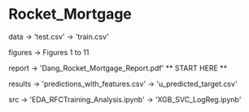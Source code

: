 # Rocket_Mortgage

data
-> 'test.csv'
-> 'train.csv'

figures
-> Figures 1 to 11

report 
-> 'Dang_Rocket_Mortgage_Report.pdf'
** START HERE **

results
-> 'predictions_with_features.csv'
-> 'u_predicted_target.csv'

src
-> 'EDA_RFCTraining_Analysis.ipynb'
-> 'XGB_SVC_LogReg.ipynb'